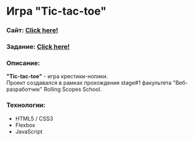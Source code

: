 # Игра "Tic-tac-toe"
### Сайт:  [Click here!](https://kybikn.github.io/tic-tac-toe/tic-tac-toe/)

### Задание:  [Click here!](https://github.com/rolling-scopes-school/tic-tac-toe)


### Описание:
**"Tic-tac-toe"** - игра крестики-нолики.<br>
Проект создавался в рамках прохождения stage#1 факультета "Веб-разработчик" Rolling Scopes School.<br>

### Технологии:
- HTML5 / CSS3
- Flexbox
- JavaScript
